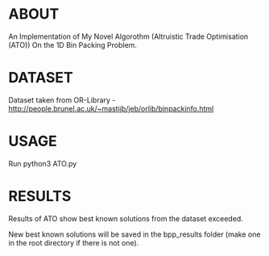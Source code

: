 # ABOUT
An Implementation of My Novel Algorothm (Altruistic Trade Optimisation (ATO)) On the 1D Bin Packing Problem.

# DATASET
Dataset taken from OR-Library - http://people.brunel.ac.uk/~mastjjb/jeb/orlib/binpackinfo.html

# USAGE
Run python3 ATO.py

# RESULTS
Results of ATO show best known solutions from the dataset exceeded. 

New best known solutions will be saved in the bpp_results folder (make one in the root directory if there is not one).

